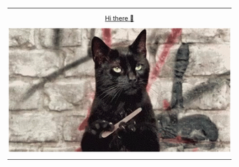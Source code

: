<div align="center">
<hr>
    <a href="https://unmateo.github.io">
        <p>Hi there 👋</p>
    </a>    <img src="./salem.gif"/>
<hr>
</div>
